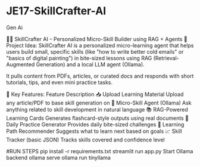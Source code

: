 # JE17-SkillCrafter-AI
Gen Ai

🧪💡 SkillCrafter AI – Personalized Micro-Skill Builder using RAG + Agents
🧠 Project Idea:
SkillCrafter AI is a personalized micro-learning agent that helps users build small, specific skills (like "how to write better cold emails" or "basics of digital painting") in bite-sized lessons using RAG (Retrieval-Augmented Generation) and a local LLM agent (Ollama).

It pulls content from PDFs, articles, or curated docs and responds with short tutorials, tips, and even mini practice tasks.

🧩 Key Features:
Feature	Description
📥 Upload Learning Material	Upload any article/PDF to base skill generation on
🧠 Micro-Skill Agent (Ollama)	Ask anything related to skill development in natural language
📚 RAG-Powered Learning Cards	Generates flashcard-style outputs using real documents
🧪 Daily Practice Generator	Provides daily bite-sized challenges
🧭 Learning Path Recommender	Suggests what to learn next based on goals
📈 Skill Tracker (basic JSON)	Tracks skills covered and confidence level


#RUN STEPS
pip install -r requirements.txt
streamlit run app.py
Start Ollama backend
ollama serve
ollama run tinyllama
